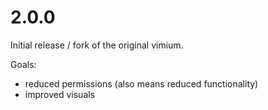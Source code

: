 # 2.0.0

Initial release / fork of the original vimium.

Goals:
 - reduced permissions (also means reduced functionality)
 - improved visuals
